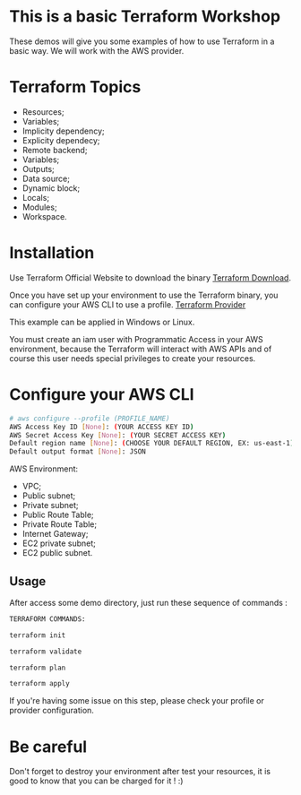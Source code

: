 # This is a basic Terraform Workshop

These demos will give you some examples of how to use Terraform in a basic way. We will work with the AWS provider.

# Terraform Topics 

* Resources;
* Variables;
* Implicity dependency;
* Explicity dependecy;
* Remote backend;
* Variables;
* Outputs;
* Data source;
* Dynamic block;
* Locals;
* Modules;
* Workspace.

# Installation

Use Terraform Official Website to download the binary [Terraform Download](https://www.terraform.io/downloads.html).

Once you have set up your environment to use the Terraform binary, you can configure your AWS CLI to use a profile. [Terraform Provider](https://registry.terraform.io/providers/hashicorp/aws/latest/docs)

This example can be applied in Windows or Linux.

You must create an iam user with Programmatic Access in your AWS environment, because the Terraform will interact with AWS APIs and of course this user needs special privileges to create your resources.

# Configure your AWS CLI

```bash
# aws configure --profile (PROFILE_NAME)
AWS Access Key ID [None]: (YOUR ACCESS KEY ID)
AWS Secret Access Key [None]: (YOUR SECRET ACCESS KEY)
Default region name [None]: (CHOOSE YOUR DEFAULT REGION, EX: us-east-1)
Default output format [None]: JSON
```
AWS Environment:

- VPC;
- Public subnet;
- Private subnet;
- Public Route Table;
- Private Route Table;
- Internet Gateway;
- EC2 private subnet;
- EC2 public subnet.

## Usage

After access some demo directory, just run these sequence of commands :

```bash
TERRAFORM COMMANDS:

terraform init

terraform validate

terraform plan

terraform apply
```

If you're having some issue on this step, please check your profile or provider configuration.

# Be careful

Don't forget to destroy your environment after test your resources, it is good to know that you can be charged for it ! :)